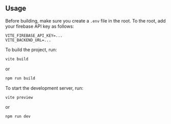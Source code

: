 ## Usage
Before building, make sure you create a `.env` file in the root. To the root, add your firebase API key as follows:
```
VITE_FIREBASE_API_KEY=...
VITE_BACKEND_URL=...
```

To build the project, run:
```bash
vite build
```

or

```bash
npm run build
```

To start the development server, run:
```bash
vite preview
```

or 

```bash
npm run dev
```


